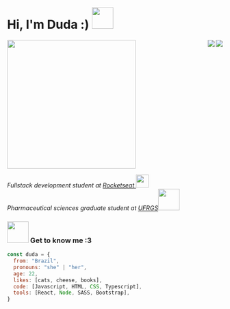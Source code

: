<h1 align='left'> Hi, I'm Duda :) <img src="https://media.giphy.com/media/0gDJyGdzzRSkAFi9XQ/giphy.gif" width="50"> </h1>

<a href="https://github.com/dudagenehr/github-readme-stats">
  <img align="right" src="https://github-readme-stats.vercel.app/api?username=dudagenehr&show_icons=true&theme=nightowl" />
</a>

<img  src="https://media.giphy.com/media/137EaR4vAOCn1S/giphy.gif" width="300">

<a href="https://github.com/dudagenehr/github-readme-stats">
  <img align="right" src="https://github-readme-stats.vercel.app/api/top-langs/?username=dudagenehr&layout=compact&theme=nightowl" />
</a>


<p><em>Fullstack development student at <a href="https://app.rocketseat.com.br/me/dudagenehr">Rocketseat  </a><img src="https://media.giphy.com/media/zzGETTCgQlYHypN47M/giphy.gif" width="30"></br>
Pharmaceutical sciences graduate student at <a href="http://www.ufrgs.br/ufrgs/inicial">UFRGS</a><img src="https://media.giphy.com/media/dXcve4MwqPt1pyGLpQ/giphy.gif" width="50"> 
</em></p>


### <img src="https://media.giphy.com/media/rkA1VIsYLjl3q/giphy.gif" width="50"> Get to know me :3

```javascript
const duda = {
  from: "Brazil",
  pronouns: "she" | "her",
  age: 22,
  likes: [cats, cheese, books],
  code: [Javascript, HTML, CSS, Typescript],
  tools: [React, Node, SASS, Bootstrap],
}
```
